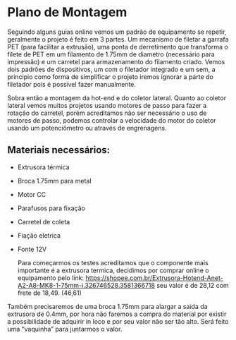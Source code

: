 # Plano de Montagem
  Seguindo alguns guias online vemos um padrão de equipamento se repetir, geralmente o projeto é feito em 3 partes. Um mecanismo de filetar a garrafa PET (para facilitar a extrusão), uma ponta de derretimento que transforma o filete de PET em um filamento de 1.75mm de diametro (necessário para impressão) e um carretel para armazenamento do filamento criado.
Vemos dois padrões de dispositivos, um com o filetador integrado e um sem, a principio como forma de simplificar o projeto iremos ignorar a parte do filetador pois é possivel fazer manualmente.

Sobra então a montagem da hot-end e do coletor lateral. Quanto ao coletor lateral vemos muitos projetos usando motores de passo para fazer a rotação do carretel, porém acreditamos não ser necessário o uso de motores de passo, podemos controlar a velocidade do motor do coletor usando um potenciômetro ou através de engrenagens.

## Materiais necessários:
* Extrusora térmica
* Broca 1.75mm para metal
* Motor CC
* Parafusos para fixação
* Carretel de coleta
* Fiação eletrica
* Fonte 12V

  Para começarmos os testes acreditamos que o componente mais importante é a extrusora termica, decidimos por comprar online o equipamento pelo link: https://shopee.com.br/Extrusora-Hotend-Anet-A2-A8-MK8-1-75mm-i.326746528.3581366718 seu valor é de 28,12 com frete de 18,49. (46,61)

Também precisaremos de uma broca 1.75mm para alargar a saida da extrusora de 0.4mm, por hora não faremos a compra do material por existir a possibilidade de adquirir in loco e por seu valor não ser tão alto.
Será feito uma “vaquinha” para juntarmos o valor.
